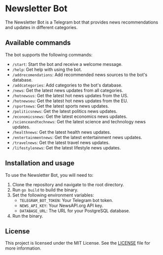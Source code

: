 # Newsletter Bot

The Newsletter Bot is a Telegram bot that provides news recommendations and updates in different categories.

## Available commands

The bot supports the following commands:

- `/start`: Start the bot and receive a welcome message.
- `/help`: Get help with using the bot.
- `/addrecomendations`: Add recommended news sources to the bot's database.
- `/addcategories`: Add categories to the bot's database.
- `/news`: Get the latest news updates from all categories.
- `/hotnewsus`: Get the latest hot news updates from the US.
- `/hotnewseu`: Get the latest hot news updates from the EU.
- `/sportnews`: Get the latest sports news updates.
- `/politicsnews`: Get the latest politics news updates.
- `/economicsnews`: Get the latest economics news updates.
- `/scienceandtechnews`: Get the latest science and technology news updates.
- `/healthnews`: Get the latest health news updates.
- `/entertainmentnews`: Get the latest entertainment news updates.
- `/travelnews`: Get the latest travel news updates.
- `/lifestylenews`: Get the latest lifestyle news updates.

## Installation and usage

To use the Newsletter Bot, you will need to:

1. Clone the repository and navigate to the root directory.
2. Run `go build` to build the binary.
3. Set the following environment variables:
    - `TELEGRAM_BOT_TOKEN`: Your Telegram bot token.
    - `NEWS_API_KEY`: Your NewsAPI.org API key.
    - `DATABASE_URL`: The URL for your PostgreSQL database.
4. Run the binary.

## License

This project is licensed under the MIT License. See the [LICENSE](LICENSE) file for more information.
